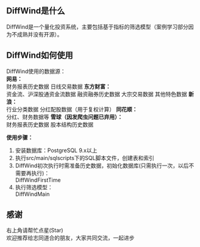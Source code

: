 ## DiffWind是什么
DiffWind是一个量化投资系统，主要包括基于指标的筛选模型（案例学习部分因为不成熟并没有开源）。

## DiffWind如何使用
DiffWind使用的数据源：  
**网易：**  
财务报表历史数据
日线交易数据
**东方财富：**  
资金流、沪深股通资金流数据
融资融券历史数据
大宗交易数据
其他特色数据
**新浪：**  
行业分类数据
分红配股数据（用于复权计算）
**同花顺：**  
分红、财务数据等
**雪球（因发爬虫问题已弃用）：**  
财务报表历史数据
股本结构历史数据


**使用步骤：**
1. 安装数据库：PostgreSQL 9.x以上 
2. 执行src/main/sqlscripts下的SQL脚本文件，创建表和索引  
3. DiffWind初次执行时需准备历史数据，初始化数据库(只需执行一次，以后不需要再执行)：  
   DiffWindFirstTime  
4. 执行筛选模型：  
   DiffWindMain  


## 感谢
右上角请帮忙点星(Star)  
欢迎推荐给志同道合的朋友，大家共同交流，一起进步  
